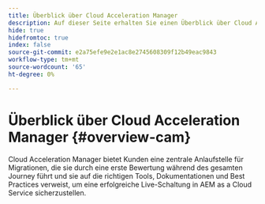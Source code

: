 ```yaml
---
title: Überblick über Cloud Acceleration Manager
description: Auf dieser Seite erhalten Sie einen Überblick über Cloud Acceleration Manager.
hide: true
hidefromtoc: true
index: false
source-git-commit: e2a75efe9e2e1ac8e2745608309f12b49eac9843
workflow-type: tm+mt
source-wordcount: '65'
ht-degree: 0%

---
```



# Überblick über Cloud Acceleration Manager {#overview-cam}

Cloud Acceleration Manager bietet Kunden eine zentrale Anlaufstelle für Migrationen, die sie durch eine erste Bewertung während des gesamten Journey führt und sie auf die richtigen Tools, Dokumentationen und Best Practices verweist, um eine erfolgreiche Live-Schaltung in AEM as a Cloud Service sicherzustellen.